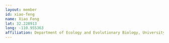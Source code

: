 ```yaml
---
layout: member
id: xiao-feng
name: Xiao Feng
lat: 32.228913
long: -110.955363
affiliation: Department of Ecology and Evolutionary Biology, University of Arizona, Tucson, Arizona, USA
---
```



